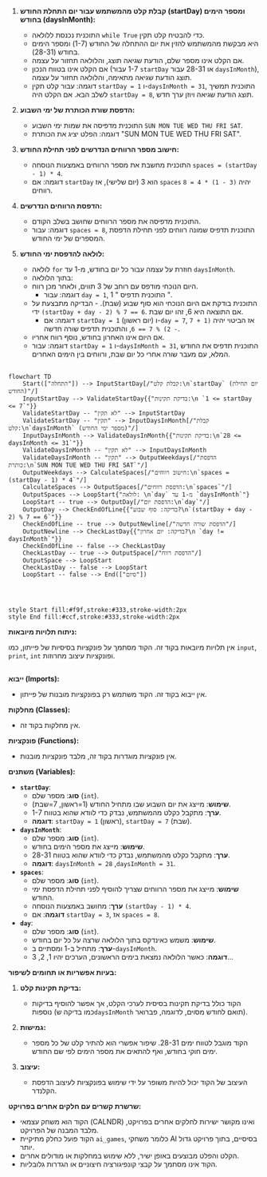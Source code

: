 ## <algorithm>

1. **קבלת קלט מהמשתמש עבור יום התחלת החודש (startDay) ומספר הימים בחודש (daysInMonth):**
   -  התוכנית נכנסת ללולאה `while True` כדי להבטיח קלט תקין.
   -  היא מבקשת מהמשתמש להזין את יום ההתחלה של החודש (1-7) ומספר הימים בחודש (28-31).
   -  אם הקלט אינו מספר שלם, הודעת שגיאה תוצג, והלולאה תחזור על עצמה.
   -   אם הקלט אינו בטווח הנכון (1-7 עבור `startDay` או 28-31 עבור `daysInMonth`), תוצג הודעת שגיאה מתאימה, והלולאה תחזור על עצמה.
   -  דוגמה: עבור קלט תקין `startDay = 1` ו-`daysInMonth = 31`, התוכנית תמשיך לשלב הבא. אם הקלט היה `startDay = 8`, תוצג הודעת שגיאה ויוזן ערך חדש.

2. **הדפסת שורת הכותרת של ימי השבוע:**
   - התוכנית מדפיסה את שמות ימי השבוע `SUN MON TUE WED THU FRI SAT`.
   - דוגמה: הפלט יציג את הכותרת "SUN MON TUE WED THU FRI SAT".

3. **חישוב מספר הרווחים הנדרשים לפני תחילת החודש:**
   - התוכנית מחשבת את מספר הרווחים באמצעות הנוסחה `spaces = (startDay - 1) * 4`.
   - דוגמה: אם `startDay` הוא 3 (יום שלישי), אז `spaces` יהיה `(3 - 1) * 4 = 8` רווחים.

4. **הדפסת הרווחים הנדרשים:**
   - התוכנית מדפיסה את מספר הרווחים שחושב בשלב הקודם.
   - דוגמה: עבור `spaces = 8`, התוכנית תדפיס שמונה רווחים לפני תחילת הדפסת המספרים של ימי החודש.

5. **לולאה להדפסת ימי החודש:**
   -  לולאה `for` חוזרת על עצמה עבור כל יום בחודש, מ-1 עד `daysInMonth`.
   -  בתוך הלולאה:
     -   היום הנוכחי מודפס עם רוחב של 3 תווים, ולאחר מכן רווח.
         - דוגמה: עבור `day = 1`, התוכנית תדפיס "  1 ".
     -  התוכנית בודקת אם היום הנוכחי הוא סוף שבוע (שבת).
       -  הבדיקה מתבצעת על ידי `(startDay + day - 2) % 7 == 6`. אם התוצאה היא 6, זהו יום שבת.
         - דוגמה: אם `startDay = 1` (יום ראשון) ו-`day = 7`, אז הביטוי יהיה `(1 + 7 - 2) % 7 == 6`, והתוכנית תדפיס שורה חדשה.
     -  אם היום אינו האחרון בחודש, נוסף רווח אחריו.
   -  דוגמה: עבור `startDay = 1` ו-`daysInMonth = 31`, התוכנית תדפיס את החודש המלא, עם מעבר שורה אחרי כל יום שבת, ורווחים בין הימים האחרים.

## <mermaid>

```mermaid
flowchart TD
    Start(["התחלה"]) --> InputStartDay[/"קבלת קלט:\n`startDay` (יום תחילת החודש)"/]
    InputStartDay --> ValidateStartDay{{"בדיקת תקינות:\n `1 <= startDay <= 7`"}}
    ValidateStartDay -- "לא תקין" --> InputStartDay
    ValidateStartDay -- "תקין" --> InputDaysInMonth[/"קבלת קלט:\n`daysInMonth` (מספר ימי החודש)"/]
    InputDaysInMonth --> ValidateDaysInMonth{{"בדיקת תקינות:\n`28 <= daysInMonth <= 31`"}}
    ValidateDaysInMonth -- "לא תקין" --> InputDaysInMonth
    ValidateDaysInMonth -- "תקין" --> OutputWeekdays[/"הדפסת כותרת:\n`SUN MON TUE WED THU FRI SAT`"/]
    OutputWeekdays --> CalculateSpaces[/"חישוב רווחים:\n`spaces = (startDay - 1) * 4`"/]
    CalculateSpaces --> OutputSpaces[/"הדפסת רווחים:\n`spaces`"/]
    OutputSpaces --> LoopStart{"לולאה: \n`day` מ-1 עד `daysInMonth`"}
    LoopStart -- true --> OutputDay[/"הדפסת יום:\n`day`"/]
    OutputDay --> CheckEndOfLine{{"בדיקה: סוף שבוע?\n`(startDay + day - 2) % 7 == 6`"}}
    CheckEndOfLine -- true --> OutputNewline[/"הדפסת שורה חדשה"/]
    OutputNewline --> CheckLastDay{{"בדיקה: יום אחרון?\n `day != daysInMonth`"}}
    CheckEndOfLine -- false --> CheckLastDay
    CheckLastDay -- true --> OutputSpace[/"הדפסת רווח"/]
    OutputSpace --> LoopStart
    CheckLastDay -- false --> LoopStart
    LoopStart -- false --> End(["סיום"])
    
    
    
    
style Start fill:#f9f,stroke:#333,stroke-width:2px
style End fill:#ccf,stroke:#333,stroke-width:2px
```

**ניתוח תלויות מיובאות:**

אין תלויות מיובאות בקוד זה. הקוד מסתמך על פונקציות בסיסיות של פייתון, כמו `input`, `print`, `int` ופונקציות עיצוב מחרוזות.

## <explanation>

**ייבוא (Imports):**

- אין ייבוא בקוד זה. הקוד משתמש רק בפונקציות מובנות של פייתון.

**מחלקות (Classes):**

- אין מחלקות בקוד זה.

**פונקציות (Functions):**

- אין פונקציות מוגדרות בקוד זה, מלבד פונקציות מובנות.

**משתנים (Variables):**

- **`startDay`**:
    - **סוג**: מספר שלם (`int`).
    - **שימוש**: מייצג את יום השבוע שבו מתחיל החודש (1=ראשון, 7=שבת).
    - **ערך**: מתקבל כקלט מהמשתמש, נבדק כדי לוודא שהוא בטווח 1-7.
    - **דוגמה**: `startDay = 1` (ראשון), `startDay = 7` (שבת).
- **`daysInMonth`**:
    - **סוג**: מספר שלם (`int`).
    - **שימוש**: מייצג את מספר הימים בחודש.
    - **ערך**: מתקבל כקלט מהמשתמש, נבדק כדי לוודא שהוא בטווח 28-31.
    - **דוגמה**: `daysInMonth = 28` ,`daysInMonth = 31`.
- **`spaces`**:
    - **סוג**: מספר שלם (`int`).
    - **שימוש**: מייצג את מספר הרווחים שצריך להוסיף לפני תחילת הדפסת ימי החודש.
    - **ערך**: מחושב באמצעות הנוסחה `(startDay - 1) * 4`.
    - **דוגמה**: אם `startDay = 3`, אז `spaces = 8`.
- **`day`**:
    - **סוג**: מספר שלם (`int`).
    - **שימוש**: משמש כאינדקס בתוך הלולאה שרצה על כל יום בחודש.
    - **ערך**: מתחיל ב-1 ומסתיים ב-`daysInMonth`.
    - **דוגמה**: כאשר הלולאה נמצאת בימים הראשונים, הערכים יהיו 1, 2, 3...

**בעיות אפשריות או תחומים לשיפור:**

1. **בדיקת תקינות קלט:**
   - הקוד כולל בדיקת תקינות בסיסית לערכי הקלט, אך אפשר להוסיף בדיקות נוספות (כמו בדיקה ש`daysInMonth` תואם לחודש מסוים, לדוגמה, פברואר).

2. **גמישות:**
    - הקוד מוגבל לטווח ימים 28-31. שיפור אפשרי הוא להתיר קלט של כל מספר ימים חוקי בחודש, ואף להתאים את מספר הימים לפי שם החודש.

3. **עיצוב:**
    - העיצוב של הקוד יכול להיות משופר על ידי שימוש בפונקציות לעיצוב הדפסת הקלנדר.

**שרשרת קשרים עם חלקים אחרים בפרויקט:**

- הקוד הוא משחק עצמאי (CALNDR) ואינו מקושר ישירות לחלקים אחרים בפרויקט, מלבד המבנה של הפרויקט.
- הקוד פועל כחלק מתיקיית `ai_games`, כלומר משחקי AI בסיסיים, בתוך פרויקט גדול יותר.
- הקלט והפלט מבוצעים באופן ישיר, ללא שימוש במחלקות או מודולים אחרים.
- הקוד אינו מסתמך על קבצי קונפיגורציה חיצוניים או הגדרות גלובליות.